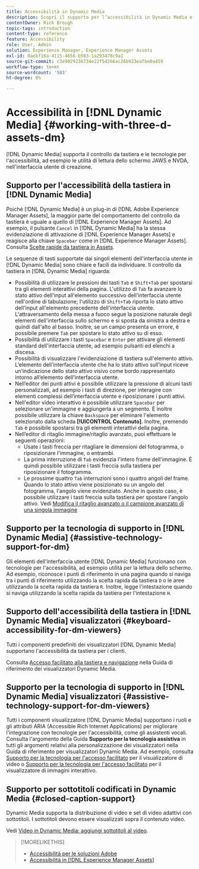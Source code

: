 ```yaml
---
title: Accessibilità in Dynamic Media
description: Scopri il supporto per l’accessibilità in Dynamic Media e visualizzatori Dynamic Media.
contentOwner: Rick Brough
topic-tags: introduction
content-type: reference
feature: Accessibility
role: User, Admin
solution: Experience Manager, Experience Manager Assets
exl-id: 0aebf16a-4115-4656-b583-1a293478c9a1
source-git-commit: c3e9029236734e22f5d266ac26b923eafbe0a459
workflow-type: tm+mt
source-wordcount: '583'
ht-degree: 0%

---
```


# Accessibilità in [!DNL Dynamic Media] {#working-with-three-d-assets-dm}

[!DNL Dynamic Media] supporta il controllo da tastiera e le tecnologie per l&#39;accessibilità, ad esempio le utilità di lettura dello schermo JAWS e NVDA, nell&#39;interfaccia utente di creazione.

## Supporto per l&#39;accessibilità della tastiera in [!DNL Dynamic Media]

Poiché [!DNL Dynamic Media] è un plug-in di [!DNL Adobe Experience Manager Assets], la maggior parte del comportamento del controllo da tastiera è uguale a quello di [!DNL Experience Manager Assets]. Ad esempio, il pulsante `Cancel` in [!DNL Dynamic Media] ha la stessa evidenziazione di attivazione di [!DNL Experience Manager Assets] e reagisce alla chiave `Spacebar` come in [!DNL Experience Manager Assets]. Consulta [Scelte rapide da tastiera in Assets](/help/assets/accessibility.md#keyboard-shortcuts).

Le sequenze di tasti supportate dai singoli elementi dell&#39;interfaccia utente in [!DNL Dynamic Media] sono chiare e facili da individuare. Il controllo da tastiera in [!DNL Dynamic Media] riguarda:

* Possibilità di utilizzare le pressioni dei tasti `Tab` e `Shift+Tab` per spostarsi tra gli elementi interattivi della pagina.
L&#39;utilizzo di `Tab` fa avanzare lo stato attivo dell&#39;input all&#39;elemento successivo dell&#39;interfaccia utente nell&#39;ordine di tabulazione; l&#39;utilizzo di `Shift+Tab` riporta lo stato attivo dell&#39;input all&#39;elemento precedente dell&#39;interfaccia utente.
L&#39;attraversamento della messa a fuoco segue la posizione naturale degli elementi dell&#39;interfaccia sullo schermo e si sposta da sinistra a destra e quindi dall&#39;alto al basso. Inoltre, se un campo presenta un errore, è possibile premere `Tab` per spostare lo stato attivo su di esso.
* Possibilità di utilizzare i tasti `Spacebar` e `Enter` per attivare gli elementi standard dell&#39;interfaccia utente, ad esempio pulsanti ed elenchi a discesa.
* Possibilità di visualizzare l&#39;evidenziazione di tastiera sull&#39;elemento attivo. L’elemento dell’interfaccia utente che ha lo stato attivo sull’input riceve un’indicazione dello stato attivo visivo come bordo rappresentato intorno all’elemento dell’interfaccia utente.
* Nell’editor dei punti attivi è possibile utilizzare la pressione di alcuni tasti personalizzati, ad esempio i tasti di direzione, per interagire con elementi complessi dell’interfaccia utente e riposizionare i punti attivi.
* Nell&#39;editor video interattivo è possibile utilizzare `Spacebar` per selezionare un&#39;immagine e aggiungerla a un segmento. È inoltre possibile utilizzare la chiave `Backspace` per eliminare l&#39;elemento selezionato dalla scheda **[!UICONTROL Contenuto]**. Inoltre, premendo `Tab` è possibile spostarsi tra gli elementi interattivi della pagina.
* Nell’editor di ritaglio immagine/ritaglio avanzato, puoi effettuare le seguenti operazioni:
   * Usate i tasti freccia per ritagliare le dimensioni del fotogramma, o riposizionare l&#39;immagine, o entrambi.
   * La prima interruzione di `Tab` evidenzia l&#39;intero frame dell&#39;immagine. È quindi possibile utilizzare i tasti freccia sulla tastiera per riposizionare il fotogramma.
   * Le prossime quattro `Tab` interruzioni sono i quattro angoli del frame. Quando lo stato attivo viene posizionato su un angolo del fotogramma, l&#39;angolo viene evidenziato. Anche in questo caso, è possibile utilizzare i tasti freccia sulla tastiera per spostare l&#39;angolo attivo.
Vedi [Modifica il ritaglio avanzato o il campione avanzato di una singola immagine](/help/assets/image-profiles.md#editing-the-smart-crop-or-smart-swatch-of-a-single-image)

<!-- Keyboarding is the same because Dynamic Media is using the same UI library (Coral 3 (AEM 6.5) or Coral Spectrum (in Skyline)) as entire AEM Assets.  -->

<!-- In the Hotspot editor, Dynamic Media lets you use arrow keys to control the position of a hot spot. See [Carousel Banners](/help/assets/dynamic-media/carousel-banners.md#adding-hotspots-or-image-maps-to-an-image-banner) or [Interactive Images](/help/assets/dynamic-media/interactive-images.md#adding-hotspots-to-an-image-banner)  -->

<!-- I think we should definitely mention this in the DM-specific area of documentation for keyboard support. -->

<!-- I would not get into much of details of specific keyboard support logic of these editors. One of the reasons - chances are that accessibility support will receive Phase2-like attention, with more holistic approach. -->

## Supporto per la tecnologia di supporto in [!DNL Dynamic Media] {#assistive-technology-support-for-dm}

Gli elementi dell&#39;interfaccia utente [!DNL Dynamic Media] funzionano con tecnologie per l&#39;accessibilità, ad esempio utilità per la lettura dello schermo. Ad esempio, riconosce i punti di riferimento in una pagina quando si naviga tra i punti di riferimento utilizzando la scelta rapida da tastiera `D` o le aree utilizzando la scelta rapida da tastiera `R`. Inoltre, legge l&#39;intestazione quando si naviga utilizzando la scelta rapida da tastiera per l&#39;intestazione `H`.

## Supporto dell&#39;accessibilità della tastiera in [!DNL Dynamic Media] visualizzatori {#keyboard-accessibility-for-dm-viewers}

Tutti i componenti predefiniti dei visualizzatori [!DNL Dynamic Media] supportano l&#39;accessibilità da tastiera per i clienti.

Consulta [Accesso facilitato alla tastiera e navigazione](https://experienceleague.adobe.com/docs/dynamic-media-developer-resources/library/c-keyboard-accessibility.html?lang=it) nella Guida di riferimento dei visualizzatori Dynamic Media.

## Supporto per la tecnologia di supporto in [!DNL Dynamic Media] visualizzatori {#assistive-technology-support-for-dm-viewers}

Tutti i componenti visualizzatore [!DNL Dynamic Media] supportano i ruoli e gli attributi ARIA (Accessible Rich Internet Applications) per migliorare l&#39;integrazione con tecnologie per l&#39;accessibilità, come gli assistenti vocali.
Consulta l&#39;argomento della Guida **Supporto per la tecnologia assistiva** in tutti gli argomenti relativi alla personalizzazione dei visualizzatori nella Guida di riferimento per visualizzatori Dynamic Media. Ad esempio, consulta [Supporto per la tecnologia per l&#39;accesso facilitato](https://experienceleague.adobe.com/docs/dynamic-media-developer-resources/library/viewers-aem-assets-dmc/video/r-html5-video-viewer-20-assistive.html?lang=it) per il visualizzatore di video o [Supporto per la tecnologia per l&#39;accesso facilitato](https://experienceleague.adobe.com/docs/dynamic-media-developer-resources/library/viewers-for-aem-assets-only/interactive-images/c-html5-aem-interactive-image-assistive.html?lang=it#viewers-for-aem-assets-only) per il visualizzatore di immagini interattivo.

## Supporto per sottotitoli codificati in Dynamic Media {#closed-caption-support}

Dynamic Media supporta la distribuzione di video e set di video adattivi con sottotitoli. I sottotitoli devono essere visualizzati sopra il contenuto video.

Vedi [Video in Dynamic Media: aggiungi sottotitoli al video](/help/assets/video.md#adding-captions-to-video).

>[!MORELIKETHIS]
>
>* [Accessibilità per le soluzioni Adobe](https://www.adobe.com/accessibility.html)
>* [Accessibilità in [!DNL Experience Manager Assets]](/help/assets/accessibility.md)
